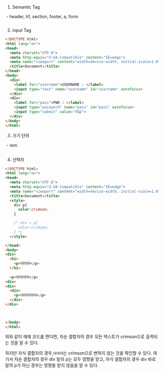 1.  Semantic Tag

​		- header, h1, section, footer, a, form

```html

```

2. input Tag

```html
<!DOCTYPE html>
<html lang="en">
<head>
  <meta charset="UTF-8">
  <meta http-equiv="X-UA-Compatible" content="IE=edge">
  <meta name="viewport" content="width=device-width, initial-scale=1.0">
  <title>Document</title>
</head>
<body>
  <div>
    <label for="username">USERNAME : </label>
    <input type="text" name="username" id="username" autofocus>
  </div>
  <div>
    <label for="pass">PWD : </label>
    <input type="password" name="pass" id="pass" autofocus>
    <input type="submit" value="제출">
  </div>
</body>
</html>

```

3. 크기 단위

​		- rem

```html
```

4. 선택자

```html
<!DOCTYPE html>
<html lang="en">
<head>
  <meta charset="UTF-8">
  <meta http-equiv="X-UA-Compatible" content="IE=edge">
  <meta name="viewport" content="width=device-width, initial-scale=1.0">
  <title>Document</title>
  <style>
    div p{
      color:crimson;
    }

    /* div > p{
      color:crimson;
    } */
  </style>

</head>
<body>
<div> 
  <h1>
    <p>야야야</p>
  </h1>
  
  <p>야야야야</p>
<div>
<div>
  <div>
    <p>야야야야야</p>
  </div>
</div>

  
  
</body>
</html>
```

위와 같이 예제 코드를 짠다면, 자손 결합자의 경우 모든 텍스트가 crimson으로 출력되는 것을 알 수 있다.

하지만 자식 결합자의 경우,`야야야`는 crimson으로 변하지 않는 것을 확인할 수 있다. 여기서 자손 결합자의 경우 div 밑의 p는 모두 영향을 받고, 자식 결합자의 경우 div 바로 밑의 p가 아닌 경우는 영향을 받지 않음을 알 수 있다.
